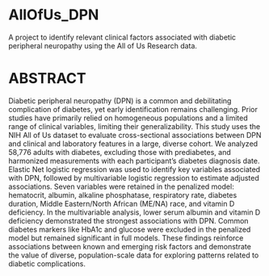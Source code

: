 # AllOfUs_DPN
A project to identify relevant clinical factors associated with diabetic peripheral neuropathy using the All of Us Research data.

# ABSTRACT
Diabetic peripheral neuropathy (DPN) is a common and debilitating complication of diabetes, yet early identification remains challenging. Prior studies have primarily relied on homogeneous populations and a limited range of clinical variables, limiting their generalizability. This study uses the NIH All of Us dataset to evaluate cross-sectional associations between DPN and clinical and laboratory features in a large, diverse cohort. We analyzed 58,776 adults with diabetes, excluding those with prediabetes, and harmonized measurements with each participant’s diabetes diagnosis date. Elastic Net logistic regression was used to identify key variables associated with DPN, followed by multivariable logistic regression to estimate adjusted associations. Seven variables were retained in the penalized model: hematocrit, albumin, alkaline phosphatase, respiratory rate, diabetes duration, Middle Eastern/North African (ME/NA) race, and vitamin D deficiency. In the multivariable analysis, lower serum albumin and vitamin D deficiency demonstrated the strongest associations with DPN. Common diabetes markers like HbA1c and glucose were excluded in the penalized model but remained significant in full models. These findings reinforce associations between known and emerging risk factors and demonstrate the value of diverse, population-scale data for exploring patterns related to diabetic complications.

